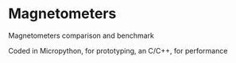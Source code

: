 # Magnetometers
Magnetometers comparison and benchmark

Coded in Micropython, for prototyping, an C/C++, for performance

